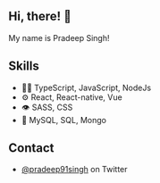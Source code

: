 ## Hi, there! 👋
My name is Pradeep Singh!

## Skills
- 👨‍💻 TypeScript, JavaScript, NodeJs
- ⚙️ React, React-native, Vue
- 👁️ SASS, CSS
- 💽 MySQL, SQL, Mongo

## Contact
- [@pradeep91singh](https://twitter.com/pradeep91singh) on Twitter
